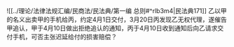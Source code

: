 ![[../理论/法律法规汇编/民商法/民法典/第一编 总则#^rlb3m4|民法典171]]
乙以甲的名义出卖甲的手机给丙，约定4月1日交付，3月20日丙发现乙无权代理，遂催告甲追认，甲于4月10日做出拒绝追认的通知，丙于4月10日收到通知后向乙请求交付手机，可否主张迟延给付的损害赔偿？